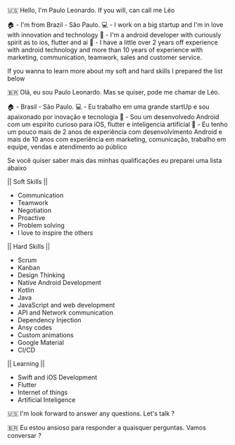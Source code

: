 🇺🇸
Hello, I'm Paulo Leonardo. 
If you will, can call me Léo

🏠 - I'm from Brazil - São Paulo.
💻 - I work on a big startup and I'm in love with innovation and technology
📱 - I'm a android developer with curiously spirit as to ios, flutter and ai
🌱 - I have a little over 2 years off experience with android technology and more than 10 years of experience with marketing, communication, teamwork, sales and customer service.

If you wanna to learn more about my soft and hard skills I prepared the list below

🇧🇷
Olá, eu sou Paulo Leonardo.
Mas se quiser, pode me chamar de Léo.

🏠 - Brasil - São Paulo.
💻 - Eu trabalho em uma grande startUp e sou apaixonado por inovação e tecnologia
📱 - Sou um desenvolvedo Android com um espírito curioso para iOS, flutter e inteligencia artificial
🌱 - Eu tenho um pouco mais de 2 anos de experiência com desenvolvimento Android e mais de 10 anos com experiência em marketing, comunicação, trabalho em equipe, vendas e atendimento ao público

Se você quiser saber mais das minhas qualificações eu preparei uma lista abaixo

|| Soft Skills ||
- Communication
- Teamwork
- Negotiation
- Proactive
- Problem solving
- I love to inspire the others

|| Hard Skills ||
- Scrum
- Kanban
- Design Thinking
- Native Android Development
- Kotlin
- Java
- JavaScript and web development
- API and Network communication
- Dependency Injection
- Ansy codes
- Custom animations
- Google Material
- CI/CD

|| Learning ||
- Swift and iOS Development
- Flutter
- Internet of things 
- Artificial Inteligence 

🇺🇸
I'm look forward to answer any questions.
Let's talk ?

🇧🇷
Eu estou ansioso para responder a quaisquer perguntas.
Vamos conversar ?
